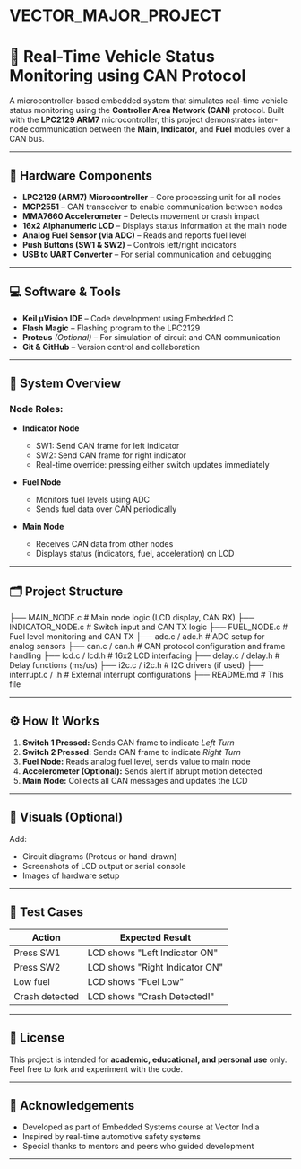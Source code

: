 # VECTOR_MAJOR_PROJECT
# 🚗 Real-Time Vehicle Status Monitoring using CAN Protocol

A microcontroller-based embedded system that simulates real-time vehicle status monitoring using the **Controller Area Network (CAN)** protocol. Built with the **LPC2129 ARM7** microcontroller, this project demonstrates inter-node communication between the **Main**, **Indicator**, and **Fuel** modules over a CAN bus.

---

## 🔧 Hardware Components

- **LPC2129 (ARM7) Microcontroller** – Core processing unit for all nodes  
- **MCP2551** – CAN transceiver to enable communication between nodes  
- **MMA7660 Accelerometer** – Detects movement or crash impact  
- **16x2 Alphanumeric LCD** – Displays status information at the main node  
- **Analog Fuel Sensor (via ADC)** – Reads and reports fuel level  
- **Push Buttons (SW1 & SW2)** – Controls left/right indicators  
- **USB to UART Converter** – For serial communication and debugging

---

## 💻 Software & Tools

- **Keil µVision IDE** – Code development using Embedded C  
- **Flash Magic** – Flashing program to the LPC2129  
- **Proteus** *(Optional)* – For simulation of circuit and CAN communication  
- **Git & GitHub** – Version control and collaboration  

---

## 🧠 System Overview

### Node Roles:

- **Indicator Node**  
  - SW1: Send CAN frame for left indicator  
  - SW2: Send CAN frame for right indicator  
  - Real-time override: pressing either switch updates immediately

- **Fuel Node**  
  - Monitors fuel levels using ADC  
  - Sends fuel data over CAN periodically

- **Main Node**  
  - Receives CAN data from other nodes  
  - Displays status (indicators, fuel, acceleration) on LCD

---

## 🗂 Project Structure

├── MAIN_NODE.c # Main node logic (LCD display, CAN RX)
├── INDICATOR_NODE.c # Switch input and CAN TX logic
├── FUEL_NODE.c # Fuel level monitoring and CAN TX
├── adc.c / adc.h # ADC setup for analog sensors
├── can.c / can.h # CAN protocol configuration and frame handling
├── lcd.c / lcd.h # 16x2 LCD interfacing
├── delay.c / delay.h # Delay functions (ms/us)
├── i2c.c / i2c.h # I2C drivers (if used)
├── interrupt.c / .h # External interrupt configurations
├── README.md # This file


---

## ⚙️ How It Works

1. **Switch 1 Pressed:** Sends CAN frame to indicate *Left Turn*
2. **Switch 2 Pressed:** Sends CAN frame to indicate *Right Turn*
3. **Fuel Node:** Reads analog fuel level, sends value to main node
4. **Accelerometer (Optional):** Sends alert if abrupt motion detected
5. **Main Node:** Collects all CAN messages and updates the LCD

---

## 📸 Visuals (Optional)

Add:
- Circuit diagrams (Proteus or hand-drawn)
- Screenshots of LCD output or serial console
- Images of hardware setup

---

## 🧪 Test Cases

| Action              | Expected Result               |
|---------------------|-------------------------------|
| Press SW1           | LCD shows "Left Indicator ON" |
| Press SW2           | LCD shows "Right Indicator ON"|
| Low fuel            | LCD shows "Fuel Low"          |
| Crash detected      | LCD shows "Crash Detected!"   |

---

## 📜 License

This project is intended for **academic, educational, and personal use** only.  
Feel free to fork and experiment with the code.

---

## 🙌 Acknowledgements

- Developed as part of Embedded Systems course at Vector India  
- Inspired by real-time automotive safety systems  
- Special thanks to mentors and peers who guided development

---
